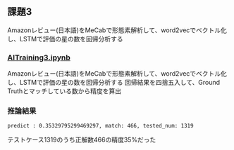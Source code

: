 ## 課題3
Amazonレビュー(日本語)をMeCabで形態素解析して、word2vecでベクトル化し、LSTMで評価の星の数を回帰分析する

### [AITraining3.ipynb](./AITraining3.ipynb)
Amazonレビュー(日本語)をMeCabで形態素解析して、word2vecでベクトル化し、LSTMで評価の星の数を回帰分析する
回帰結果を四捨五入して、Ground Truthとマッチしている数から精度を算出

### 推論結果
```
predict : 0.35329795299469297, match: 466, tested_num: 1319
```
テストケース1319のうち正解数466の精度35%だった